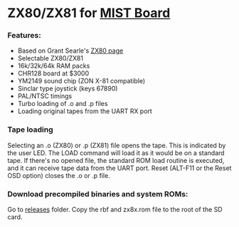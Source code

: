 # ZX80/ZX81 for [MIST Board](https://github.com/mist-devel/mist-board/wiki)

### Features:
- Based on Grant Searle's [ZX80 page](http://searle.x10host.com/zx80/zx80.html)
- Selectable ZX80/ZX81
- 16k/32k/64k RAM packs
- CHR128 board at $3000
- YM2149 sound chip (ZON X-81 compatible)
- Sinclar type joystick (keys 67890)
- PAL/NTSC timings
- Turbo loading of .o and .p files
- Loading original tapes from the UART RX port

### Tape loading
Selecting an .o (ZX80) or .p (ZX81) file opens the tape. This is indicated by the
user LED. The LOAD command will load it as it would be on a standard tape.
If there's no opened file, the standard ROM load routine is executed, and it
can receive tape data from the UART port.
Reset (ALT-F11 or the Reset OSD option) closes the .o or .p file.

### Download precompiled binaries and system ROMs:
Go to [releases](https://github.com/gyurco/ZX8X_MiST/releases) folder. Copy the rbf
and zx8x.rom file to the root of the SD card.
